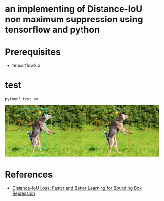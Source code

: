 # an implementing of Distance-IoU non maximum suppression using tensorflow and python

# Prerequisites
* tensorflow2.x

# test
```
python3 test.py
```
 ![test_result_image](test_pictures/result.jpg)


# References
* [Distance-IoU Loss: Faster and Better Learning for Bounding Box Regression](https://arxiv.org/pdf/1911.08287)


